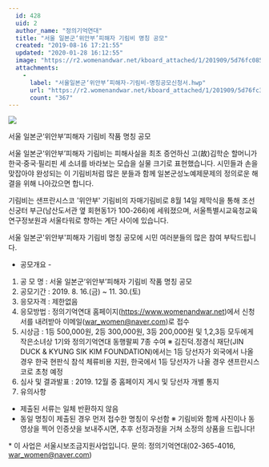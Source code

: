 ```yaml
---
  id: 428
  uid: 2
  author_name: "정의기억연대"
  title: "서울 일본군‘위안부’피해자 기림비 명칭 공모"
  created: "2019-08-16 17:21:55"
  updated: "2020-01-28 16:12:55"
  image: "https://r2.womenandwar.net/kboard_attached/1/201909/5d76fc08569987343261.jpg"
  attachments: 
    - 
      label: "서울일본군‘위안부’피해자-기림비-명칭공모신청서.hwp"
      url: "https://r2.womenandwar.net/kboard_attached/1/201909/5d76fc3c10cc64921881.hwp"
      count: "367"
---
```

![](https://r2.womenandwar.net/kboard_attached/1/201909/5d76fc08569987343261.jpg)
  
서울 일본군‘위안부’피해자 기림비 작품 명칭 공모

서울 일본군‘위안부’피해자 기림비는 피해사실을 최초 증언하신 고(故)김학순 할머니가 
한국·중국·필리핀 세 소녀를 바라보는 모습을 실물 크기로 표현했습니다. 
시민들과 손을 맞잡아야 완성되는 이 기림비처럼 많은 분들과 함께 
일본군성노예제문제의 정의로운 해결을 위해 나아갔으면 합니다. 

기림비는 샌프란시스코 '위안부' 기림비의 자매기림비로 8월 14일 제막식을 통해 
조선신궁터 부근(남산도서관 옆 회현동1가 100-266)에 세워졌으며, 
서울특별시교육청교육연구정보원과 서울타워로 향하는 계단 사이에 있습니다.

서울 일본군'위안부'피해자 기림비 명칭 공모에 
시민 여러분들의 많은 참여 부탁드립니다. 
 
- 공모개요 -

1. 공 모 명 : 서울 일본군‘위안부’피해자 기림비 작품 명칭 공모 
2. 공모기간 : 2019. 8. 16.(금) ~ 11. 30.(토) 
3. 응모자격 : 제한없음 
4. 응모방법 : 정의기억연대 홈페이지(https://www.womenandwar.net)에서 신청서를 내려받아 이메일(war_women@naver.com)로 접수
5. 시상금 : 1등 500,000원, 2등 300,000원, 3등 200,000원 및 
 1,2,3등 모두에게 작은소녀상 1기와 정의기억연대 동행팔찌 7종 수여
 ※ 김진덕.정경식 재단(JIN DUCK & KYUNG SIK KIM FOUNDATION)에서는 1등 당선자가 외국에서 나올 경우 한국 현판식 참석 체류비용 지원, 한국에서 1등 당선자가 나올 경우 샌프란시스코로 초청 예정
6. 심사 및 결과발표 : 2019. 12월 중 홈페이지 게시 및 당선자 개별 통지
7. 유의사항 
 - 제출된 서류는 일체 반환하지 않음
 - 동일 명칭이 제출된 경우 먼저 접수한 명칭이 우선함
 ※ 기림비와 함께 사진이나 동영상을 찍어 인증샷을 보내주시면, 추후 선정과정을 거쳐 소정의 상품을 드립니다!
 
\* 이 사업은 서울시보조금지원사업입니다. 
문의: 정의기억연대(02-365-4016, war_women@naver.com)